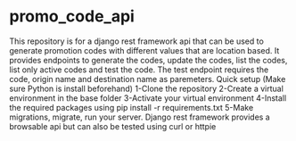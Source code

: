 # promo_code_api
This repository is for a django rest framework api that can be used to generate promotion codes with different values that are location based. 
It provides endpoints to generate the codes, update the codes, list the codes, list only active codes and test the code. 
The test endpoint requires the code, origin name and destination name as paremeters.
Quick setup (Make sure Python is install beforehand)
1-Clone the repository
2-Create a virtual environment in the base folder
3-Activate your virtual environment
4-Install the required packages using pip install -r requirements.txt
5-Make migrations, migrate, run your server. 
Django rest framework provides a browsable api but can also be tested using curl or httpie

